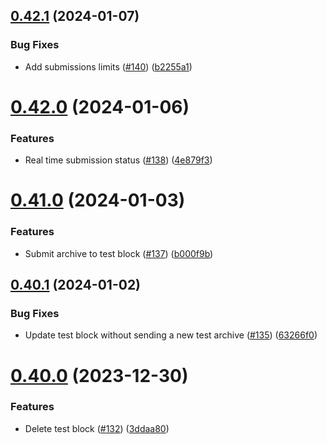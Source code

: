 ## [0.42.1](https://github.com/upb-code-labs/main-api/compare/v0.42.0...v0.42.1) (2024-01-07)


### Bug Fixes

* Add submissions limits ([#140](https://github.com/upb-code-labs/main-api/issues/140)) ([b2255a1](https://github.com/upb-code-labs/main-api/commit/b2255a1e68212a788356e57f78504f2e441239f1))



# [0.42.0](https://github.com/upb-code-labs/main-api/compare/v0.41.0...v0.42.0) (2024-01-06)


### Features

* Real time submission status ([#138](https://github.com/upb-code-labs/main-api/issues/138)) ([4e879f3](https://github.com/upb-code-labs/main-api/commit/4e879f36655914e51ff835e3266b112c5291c24e))



# [0.41.0](https://github.com/upb-code-labs/main-api/compare/v0.40.1...v0.41.0) (2024-01-03)


### Features

* Submit archive to test block ([#137](https://github.com/upb-code-labs/main-api/issues/137)) ([b000f9b](https://github.com/upb-code-labs/main-api/commit/b000f9b2ab4d1f4863859525e39366de6d8e33e4))



## [0.40.1](https://github.com/upb-code-labs/main-api/compare/v0.40.0...v0.40.1) (2024-01-02)


### Bug Fixes

* Update test block without sending a new test archive ([#135](https://github.com/upb-code-labs/main-api/issues/135)) ([63266f0](https://github.com/upb-code-labs/main-api/commit/63266f07a667844eb0ba7f3263c1bb84678c9ce4))



# [0.40.0](https://github.com/upb-code-labs/main-api/compare/v0.39.0...v0.40.0) (2023-12-30)


### Features

* Delete test block ([#132](https://github.com/upb-code-labs/main-api/issues/132)) ([3ddaa80](https://github.com/upb-code-labs/main-api/commit/3ddaa80089b3e88404bfa0f92070d5f1e21722de))



